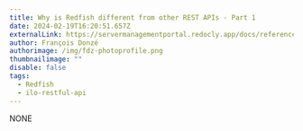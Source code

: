 ```yaml
---
title: Why is Redfish different from other REST APIs - Part 1
date: 2024-02-19T16:20:51.657Z
externalLink: https://servermanagementportal.redocly.app/docs/references_and_material/blogposts/why_is_redfish_different/why_is_redfish_different_part1
author: François Donzé
authorimage: /img/fdz-photoprofile.png
thumbnailimage: ""
disable: false
tags:
  - Redfish
  - ilo-restful-api
---
```

NONE